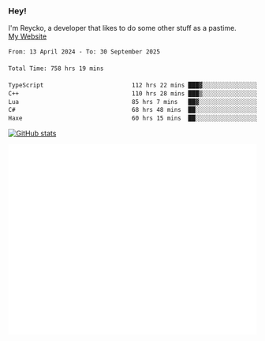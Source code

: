 ### Hey!
I'm Reycko, a developer that likes to do some other stuff as a pastime.  
[My Website](https://reycko.root.sx)

<!--START_SECTION:wakasection-->

```txt
From: 13 April 2024 - To: 30 September 2025

Total Time: 758 hrs 19 mins

TypeScript                         112 hrs 22 mins ███▓░░░░░░░░░░░░░░░░░░░░░   14.15 %
C++                                110 hrs 28 mins ███▒░░░░░░░░░░░░░░░░░░░░░   13.91 %
Lua                                85 hrs 7 mins   ██▓░░░░░░░░░░░░░░░░░░░░░░   10.72 %
C#                                 68 hrs 48 mins  ██░░░░░░░░░░░░░░░░░░░░░░░   08.66 %
Haxe                               60 hrs 15 mins  ██░░░░░░░░░░░░░░░░░░░░░░░   07.59 %
```

<!--END_SECTION:wakasection-->

[![GitHub stats](https://github-readme-stats.vercel.app/api?username=Reycko&show_icons=true&theme=dark&hide_title=true&count_private=true)](https://github.com/anuraghazra/github-readme-stats)

![Metrics](/github-metrics.svg)

